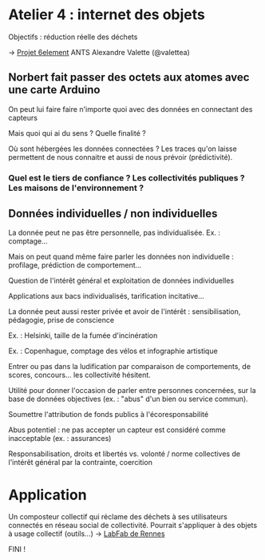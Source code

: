 # Atelier 4 : internet des objets

Objectifs : réduction réelle des déchets

-> [Projet 6element](https://vallettea.github.io/talks/papis.io.html#slide-0) ANTS Alexandre Valette (@valettea)

## Norbert fait passer des octets aux atomes avec une carte Arduino

On peut lui faire faire n'importe quoi avec des données en connectant des capteurs

Mais quoi qui ai du sens ? Quelle finalité ?

Où sont hébergées les données connectées ? Les traces qu'on laisse permettent de nous connaitre et aussi de nous prévoir (prédictivité).

### Quel est le tiers de confiance ? Les collectivités publiques ? Les maisons de l'environnement ? 

## Données individuelles / non individuelles

La donnée peut ne pas être personnelle, pas individualisée. Ex. : comptage...

Mais on peut quand même faire parler les données non individuelle : profilage, prédiction de comportement...

Question de l'intérêt général et exploitation de données individuelles

Applications aux bacs individualisés, tarification incitative...

La donnée peut aussi rester privée et avoir de l'intérêt : sensibilisation, pédagogie, prise de conscience

Ex. : Helsinki, taille de la fumée d'incinération

Ex. : Copenhague, comptage des vélos et infographie artistique

Entrer ou pas dans la ludification par comparaison de comportements, de scores, concours... les collectivité hésitent.

Utilité pour donner l'occasion de parler entre personnes concernées, sur la base de données objectives (ex. : "abus" d'un bien ou service commun).

Soumettre l'attribution de fonds publics à l'écoresponsabilité

Abus potentiel : ne pas accepter un capteur est considéré comme inacceptable (ex. : assurances)

Responsabilisation, droits et libertés vs. volonté / norme collectives de l'intérêt général par la contrainte, coercition

# Application

Un composteur collectif qui réclame des déchets à ses utilisateurs connectés en réseau social de collectivité. Pourrait s'appliquer à des objets à usage collectif (outils...)
-> [LabFab de Rennes](http://www.labfab.fr/portfolio/)

FINI !
